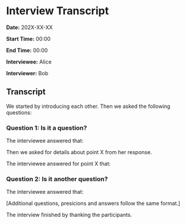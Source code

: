 # Interview Transcript

**Date:** 202X-XX-XX

**Start Time:** 00:00

**End Time:** 00:00

**Interviewee:** Alice

**Interviewer:** Bob

## Transcript

We started by introducing each other. Then we asked the following questions:

### Question 1: Is it a question?

The interviewee answered that:

Then we asked for details about point X from her response.

The interviewee answered for point X that:

### Question 2: Is it another question?

The interviewee answered that:

[Additional questions, presicions and answers follow the same format.]

The interview finished by thanking the participants.
